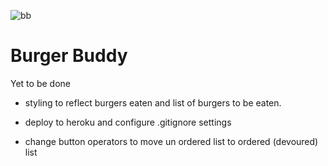 ![bb](https://github.com/rlgerma92/handleBurger/blob/master/bb.png)

# Burger Buddy


Yet to be done 

- styling to reflect burgers eaten and list of burgers to be eaten.

- deploy to heroku and configure .gitignore settings

- change button operators to move un ordered list to ordered (devoured) list
